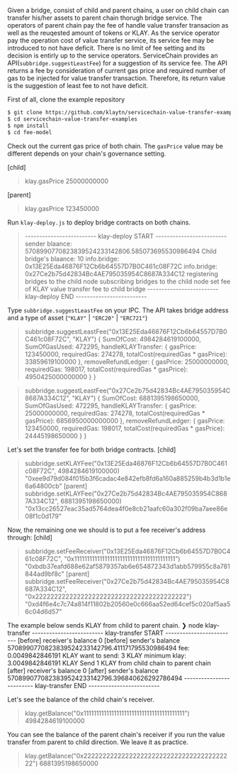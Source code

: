 Given a bridge, consist of child and parent chains, a user on child chain can transfer his/her assets to parent chain thorugh bridge service.
The operators of parent chain pay the fee of handle value transfer transacion as well as the reuqested amount of tokens or KLAY.
As the service operator pay the operation cost of value transfer service, its service fee may be introduced to not have deficit.
There is no limit of fee setting and its decision is entirly up to the service operators.
ServiceChain provides an API(`subbridge.suggestLeastFee`) for a suggestion of its service fee.
The API returns a fee by consideration of current gas price and required number of gas to be injected for value transfer transaction.
Therefore, its return value is the suggestion of least fee to not have deficit.

First of all, clone the example repository
```bash
$ git clone https://github.com/klaytn/servicechain-value-transfer-examples
$ cd servicechain-value-transfer-examples
$ npm install
$ cd fee-model
```

Check out the current gas price of both chain. The `gasPrice` value may be different depends on your chain's governance setting.

[child]
> klay.gasPrice
> 25000000000

[parent]
> klay.gasPrice
> 123450000

Run `klay-deploy.js` to deploy bridge contracts on both chains.
> ------------------------- klay-deploy START -------------------------
> sender blaance: 5708990770823839524233142806.585073695530986494
> Child bridge's blaance: 10
> info.bridge: 0x13E25Eda46876F12Cb6b64557D7B0C461c08F72C
> info.bridge: 0x27Ce2b75d42834Bc4AE795035954C8687A334C12
> registering bridges to the child node
> subscribing bridges to the child node
> set fee of KLAY value transfer fee to child bridge
> ------------------------- klay-deploy END -------------------------

Type `subbridge.suggestLeastFee` on your IPC. The API takes bridge address and a type of asset (`"KLAY"` | `"ERC20"` | `"ERC721"`)
> subbridge.suggestLeastFee("0x13E25Eda46876F12Cb6b64557D7B0C461c08F72C", "KLAY")
{
  SumOfCost: 4984284619100000,
  SumOfGasUsed: 472295,
  handleKLAYTransfer: {
    gasPrice: 123450000,
    requiredGas: 274278,
    totalCost(requiredGas * gasPrice): 33859619100000
  },
  removeRefundLedger: {
    gasPrice: 25000000000,
    requiredGas: 198017,
    totalCost(requiredGas * gasPrice): 4950425000000000
  }
}


> subbridge.suggestLeastFee("0x27Ce2b75d42834Bc4AE795035954C8687A334C12", "KLAY")
{
  SumOfCost: 6881395198650000,
  SumOfGasUsed: 472295,
  handleKLAYTransfer: {
    gasPrice: 25000000000,
    requiredGas: 274278,
    totalCost(requiredGas * gasPrice): 6856950000000000
  },
  removeRefundLedger: {
    gasPrice: 123450000,
    requiredGas: 198017,
    totalCost(requiredGas * gasPrice): 24445198650000
  }
}

Let's set the transfer fee for both bridge contracts.
[child]
> subbridge.setKLAYFee("0x13E25Eda46876F12Cb6b64557D7B0C461c08F72C", 4984284619100000)
"0xee9d79d084f015b3f6cadac4e842efb8fd6a160a885259b4b3d1b1e6a64800cb"
[parent]
> subbridge.setKLAYFee("0x27Ce2b75d42834Bc4AE795035954C8687A334C12", 6881395198650000)
"0x13cc26527eac35ad5764dea4f0e8cb21aafc60a302f09ba7aee86e08f1c0d179"

Now, the remaining one we should is to put a fee receiver's address through:
[child]
> subbridge.setFeeReceiver("0x13E25Eda46876F12Cb6b64557D7B0C461c08F72C", "0x1111111111111111111111111111111111111111")
"0xbdb37eafd688e62af5879357ab6e654872343d1abb579955c8a781844ad9bf8c"
[parent]
> subbridge.setFeeReceiver("0x27Ce2b75d42834Bc4AE795035954C8687A334C12", "0x2222222222222222222222222222222222222222")
"0xd4f6e4c7c74a814f11802b20560e0c666aa52ed64cef5c020af5aa56c04d6d57"

The example below sends KLAY from child to parent chain.
❯ node klay-transfer
------------------------- klay-transfer START -------------------------
[before] receiver's balance 0
[before] sender's balance 5708990770823839524233142796.411171795530986494
fee: 0.0049842846191 KLAY
want to send: 3 KLAY
minimum klay: 3.0049842846191 KLAY
Send 1 KLAY from child chain to parent chain
[after] receiver's balance 0
[after] sender's balance 5708990770823839524233142796.396840626292786494
------------------------- klay-transfer END -------------------------

Let's see the balance of the child chain's receiver.
> klay.getBalance("0x1111111111111111111111111111111111111111")
4984284619100000

You can see the balance of the parent chain's receiver if you run the value transfer from parent to child direction. We leave it as practice.
> klay.getBalance("0x2222222222222222222222222222222222222222")
6881395198650000
